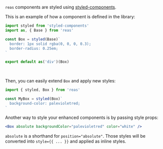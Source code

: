 `reas` components are styled using [styled-components](https://www.styled-components.com).

This is an example of how a component is defined in the library:
```jsx static
import styled from 'styled-components'
import as, { Base } from 'reas'

const Box = styled(Base)`
  border: 1px solid rgba(0, 0, 0, 0.3);
  border-radius: 0.25em;
`

export default as('div')(Box)
```

<br />

Then, you can easily extend `Box` and apply new styles:
```jsx static
import { styled, Box } from 'reas'

const MyBox = styled(Box)`
  background-color: palevioletred;
`
```

Another way to style your enhanced components is by passing style props:
```jsx static
<Box absolute backgroundColor="palevioletred" color="white" />
```

`absolute` is a shorthand for `position="absolute"`. Those styles will be converted into `style={{ ... }}` and applied as inline styles.
